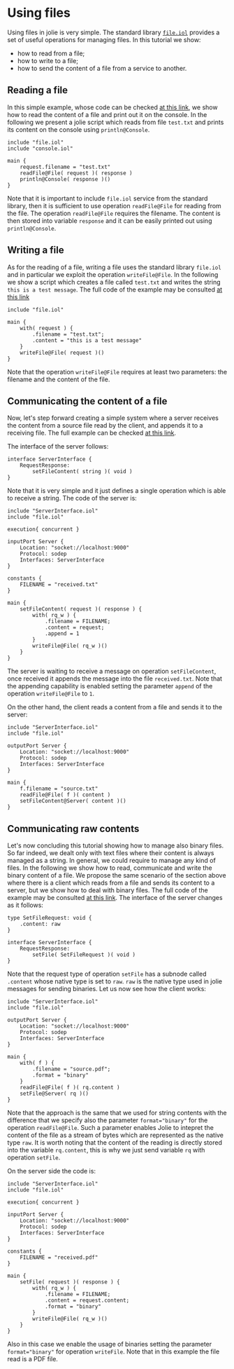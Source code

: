 # Using files

Using files in jolie is very simple. The standard library [`file.iol`](https://jolielang.gitbook.io/docs/standard-library-api/file) provides a set of useful operations for managing files. In this tutorial we show:

* how to read from a file;
* how to write to a file;
* how to send the content of a file from a service to another.

## Reading a file

In this simple example, whose code can be checked [at this link](https://github.com/jolie/examples/tree/master/Tutorials/using-files/reading-a-file), we show how to read the content of a file and print out it on the console. In the following we present a jolie script which reads from file `test.txt` and prints its content on the console using `println@Console`.

```jolie
include "file.iol"
include "console.iol"

main {
    request.filename = "test.txt"
    readFile@File( request )( response )
    println@Console( response )()
}
```

Note that it is important to include `file.iol` service from the standard library, then it is sufficient to use operation `readFile@File` for reading from the file. The operation `readFile@File` requires the filename. The content is then stored into variable `response` and it can be easily printed out using `println@Console`.

## Writing a file

As for the reading of a file, writing a file uses the standard library `file.iol` and in particular we exploit the operation `writeFile@File`. In the following we show a script which creates a file called `test.txt` and writes the string `this is a test message`. The full code of the example may be consulted [at this link](https://github.com/jolie/examples/tree/master/Tutorials/using-files/writing-a-file)

```jolie
include "file.iol"

main {
    with( request ) {
        .filename = "test.txt";
        .content = "this is a test message"
    }
    writeFile@File( request )()
}
```

Note that the operation `writeFile@File` requires at least two parameters: the filename and the content of the file.

## Communicating the content of a file

Now, let's step forward creating a simple system where a server receives the content from a source file read by the client, and appends it to a receiving file. The full example can be checked [at this link](https://github.com/jolie/examples/tree/master/Tutorials/using-files/communicating-file-content).

The interface of the server follows:

```jolie
interface ServerInterface {
    RequestResponse:
        setFileContent( string )( void )
}
```

Note that it is very simple and it just defines a single operation which is able to receive a string. The code of the server is:

```jolie
include "ServerInterface.iol"
include "file.iol"

execution{ concurrent }

inputPort Server {
    Location: "socket://localhost:9000"
    Protocol: sodep
    Interfaces: ServerInterface
}

constants {
    FILENAME = "received.txt"
}

main {
    setFileContent( request )( response ) {
        with( rq_w ) {
            .filename = FILENAME;
            .content = request;
            .append = 1
        }
        writeFile@File( rq_w )()
    }
}
```

The server is waiting to receive a message on operation `setFileContent`, once received it appends the message into the file `received.txt`. Note that the appending capability is enabled setting the parameter `append` of the operation `writeFile@File` to `1`.

On the other hand, the client reads a content from a file and sends it to the server:

```jolie
include "ServerInterface.iol"
include "file.iol"

outputPort Server {
    Location: "socket://localhost:9000"
    Protocol: sodep
    Interfaces: ServerInterface
}

main {
    f.filename = "source.txt"
    readFile@File( f )( content )
    setFileContent@Server( content )()
}
```

## Communicating raw contents

Let's now concluding this tutorial showing how to manage also binary files. So far indeed, we dealt only with text files where their content is always managed as a string. In general, we could require to manage any kind of files. In the following we show how to read, communicate and write the binary content of a file. We propose the same scenario of the section above where there is a client which reads from a file and sends its content to a server, but we show how to deal with binary files. The full code of the example may be consulted [at this link](https://github.com/jolie/examples/tree/master/Tutorials/using-files/communicating-raw-files). The interface of the server changes as it follows:

```jolie
type SetFileRequest: void {
    .content: raw
}

interface ServerInterface {
    RequestResponse:
        setFile( SetFileRequest )( void )
}
```

Note that the request type of operation `setFile` has a subnode called `.content` whose native type is set to `raw`. `raw` is the native type used in jolie messages for sending binaries. Let us now see how the client works:

```jolie
include "ServerInterface.iol"
include "file.iol"

outputPort Server {
    Location: "socket://localhost:9000"
    Protocol: sodep
    Interfaces: ServerInterface
}

main {
    with( f ) {
        .filename = "source.pdf";
        .format = "binary"
    }
    readFile@File( f )( rq.content )
    setFile@Server( rq )()
}
```

Note that the approach is the same that we used for string contents with the difference that we specify also the parameter `format="binary"` for the operation `readFile@File`. Such a parameter enables Jolie to intepret the content of the file as a stream of bytes which are represented as the native type `raw`. It is worth noting that the content of the reading is directly stored into the variable `rq.content`, this is why we just send variable `rq` with operation `setFile`.

On the server side the code is:

```jolie
include "ServerInterface.iol"
include "file.iol"

execution{ concurrent }

inputPort Server {
    Location: "socket://localhost:9000"
    Protocol: sodep
    Interfaces: ServerInterface
}

constants {
    FILENAME = "received.pdf"
}

main {
    setFile( request )( response ) {
        with( rq_w ) {
            .filename = FILENAME;
            .content = request.content;
            .format = "binary"
        }
        writeFile@File( rq_w )()
    }
}
```

Also in this case we enable the usage of binaries setting the parameter `format="binary"` for operation `writeFile`. Note that in this example the file read is a PDF file.

